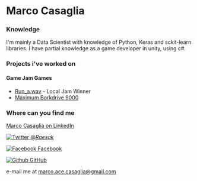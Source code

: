 # Marco Casaglia


### Knowledge

I'm mainly a Data Scientist with knowledge of Python, Keras and sckit-learn libraries. I have partial knowledge as a game developer in unity, using c#.

### Projects i've worked on

#### Game Jam Games

* [Run_a.wav](https://globalgamejam.org/2017/games/runawav) - Local Jam Winner
* [Maximum Borkdrive 9000](https://connect.unity.com/p/maximum-borkdrive-7000)


### Where can you find me

[Marco Casaglia on LinkedIn](https://www.linkedin.com/in/marco-casaglia-56844811b//)

[![Twitter](http://i.imgur.com/wWzX9uB.png) @_Raesak_](https://twitter.com/_Raesak_)

[![Facebook](http://i.imgur.com/fep1WsG.png) Facebook](https://www.facebook.com/marco.a.casaglia)

[![Github](http://i.imgur.com/9I6NRUm.png) GitHub](https://github.com/raesakace/)

e-mail me at [marco.ace.casaglia@gmail.com](mailto:marco.ace.casaglia@gmail.com)